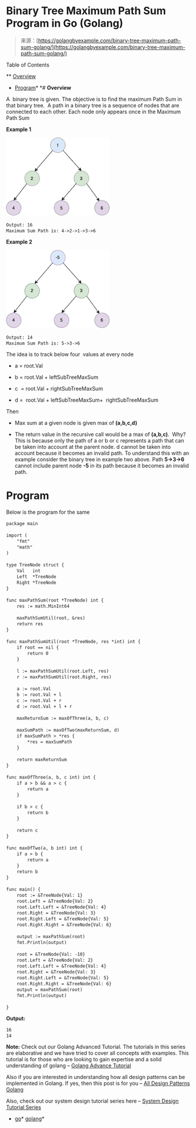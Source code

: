 <!--yml
category: 未分类
date: 2024-10-13 06:51:28
-->

# Binary Tree Maximum Path Sum Program in Go (Golang)

> 来源：[https://golangbyexample.com/binary-tree-maximum-path-sum-golang/](https://golangbyexample.com/binary-tree-maximum-path-sum-golang/)

Table of Contents

 **   [Overview](#Overview "Overview")
*   [Program](#Program "Program")*  *# **Overview**

A  binary tree is given. The objective is to find the maximum Path Sum in that binary tree.  A path in a binary tree is a sequence of nodes that are connected to each other. Each node only appears once in the Maximum Path Sum

**Example 1**

![](img/9a9347838908483552b24df3dc54cd38.png)

```
Output: 16
Maximum Sum Path is: 4->2->1->3->6
```

**Example 2**

![](img/5d5d541966db0c009ee43d55823891a8.png)

```
Output: 14
Maximum Sum Path is: 5->3->6
```

The idea is to track below four  values at every node

*   a = root.Val

*   b = root.Val + leftSubTreeMaxSum

*   c  = root.Val + rightSubTreeMaxSum

*   d =  root.Val + leftSubTreeMaxSum+  rightSubTreeMaxSum

Then

*   Max sum at a given node is given max of **(a,b,c,d)**

*   The return value in the recursive call would be a max of **(a,b,c)**.  Why? This is because only the path of a or b or c represents a path that can be taken into account at the parent node. d cannot be taken into account because it becomes an invalid path. To understand this with an example consider the binary tree in example two above. Path **5->3->6** cannot include parent node **-5** in its path because it becomes an invalid path.

# **Program**

Below is the program for the same

```
package main

import (
	"fmt"
	"math"
)

type TreeNode struct {
	Val   int
	Left  *TreeNode
	Right *TreeNode
}

func maxPathSum(root *TreeNode) int {
	res := math.MinInt64

	maxPathSumUtil(root, &res)
	return res
}

func maxPathSumUtil(root *TreeNode, res *int) int {
	if root == nil {
		return 0
	}

	l := maxPathSumUtil(root.Left, res)
	r := maxPathSumUtil(root.Right, res)

	a := root.Val
	b := root.Val + l
	c := root.Val + r
	d := root.Val + l + r

	maxReturnSum := maxOfThree(a, b, c)

	maxSumPath := maxOfTwo(maxReturnSum, d)
	if maxSumPath > *res {
		*res = maxSumPath
	}

	return maxReturnSum
}

func maxOfThree(a, b, c int) int {
	if a > b && a > c {
		return a
	}

	if b > c {
		return b
	}

	return c
}

func maxOfTwo(a, b int) int {
	if a > b {
		return a
	}
	return b
}

func main() {
	root := &TreeNode{Val: 1}
	root.Left = &TreeNode{Val: 2}
	root.Left.Left = &TreeNode{Val: 4}
	root.Right = &TreeNode{Val: 3}
	root.Right.Left = &TreeNode{Val: 5}
	root.Right.Right = &TreeNode{Val: 6}

	output := maxPathSum(root)
	fmt.Println(output)

	root = &TreeNode{Val: -10}
	root.Left = &TreeNode{Val: 2}
	root.Left.Left = &TreeNode{Val: 4}
	root.Right = &TreeNode{Val: 3}
	root.Right.Left = &TreeNode{Val: 5}
	root.Right.Right = &TreeNode{Val: 6}
	output = maxPathSum(root)
	fmt.Println(output)

}
```

**Output:**

```
16
14
```

**Note:** Check out our Golang Advanced Tutorial. The tutorials in this series are elaborative and we have tried to cover all concepts with examples. This tutorial is for those who are looking to gain expertise and a solid understanding of golang – [Golang Advance Tutorial](https://golangbyexample.com/golang-comprehensive-tutorial/)

Also if you are interested in understanding how all design patterns can be implemented in Golang. If yes, then this post is for you – [All Design Patterns Golang](https://golangbyexample.com/all-design-patterns-golang/)

Also, check out our system design tutorial series here – [System Design Tutorial Series](https://techbyexample.com/system-design-questions/)

*   [go](https://golangbyexample.com/tag/go/)*   [golang](https://golangbyexample.com/tag/golang/)*